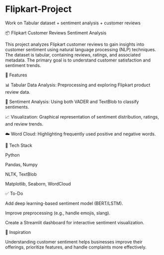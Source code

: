# Flipkart-Project
Work on Tabular dataset + sentiment analysis + customer reviews




📦 Flipkart Customer Reviews Sentiment Analysis

This project analyzes Flipkart customer reviews to gain insights into customer sentiment using natural language processing (NLP) techniques. The dataset is tabular, containing reviews, ratings, and associated metadata. The primary goal is to understand customer satisfaction and sentiment trends.




📌 Features

📊 Tabular Data Analysis: Preprocessing and exploring Flipkart product review data.

💬 Sentiment Analysis: Using both VADER and TextBlob to classify sentiments.

📈 Visualization: Graphical representation of sentiment distribution, ratings, and review trends.

☁️ Word Cloud: Highlighting frequently used positive and negative words.




🧪 Tech Stack

Python

Pandas, Numpy

NLTK, TextBlob

Matplotlib, Seaborn, WordCloud




✅ To-Do

Add deep learning-based sentiment model (BERT/LSTM).

Improve preprocessing (e.g., handle emojis, slang).

Create a Streamlit dashboard for interactive sentiment visualization.



🧠 Inspiration

Understanding customer sentiment helps businesses improve their offerings, prioritize features, and handle complaints more effectively.
